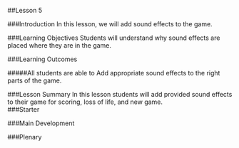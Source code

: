 ##Lesson 5

###Introduction
In this lesson, we will add sound effects to the game.

###Learning Objectives
Students will understand why sound effects are placed where they are in the game.

###Learning Outcomes

#####All students are able to
Add appropriate sound effects to the right parts of the game.  
  
###Lesson Summary
In this lesson students will add provided sound effects to their game for scoring, loss of life, and new game.  
###Starter

###Main Development


###Plenary

